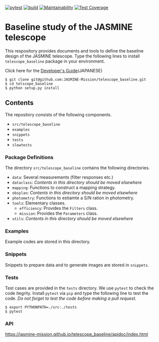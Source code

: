 [![pytest](https://github.com/JASMINE-Mission/telescope_baseline/actions/workflows/pytest.yml/badge.svg?branch=develop)](https://JASMINE-Mission.github.io/telescope_baseline/test_report/index.html)
[![build](https://github.com/JASMINE-Mission/telescope_baseline/actions/workflows/build.yml/badge.svg?branch=develop)](https://github.com/JASMINE-Mission/telescope_baseline/actions/workflows/build.yml)
[![Maintainability](https://api.codeclimate.com/v1/badges/e0f6c93692302fabba92/maintainability)](https://codeclimate.com/github/JASMINE-Mission/telescope_baseline/maintainability)
[![Test Coverage](https://api.codeclimate.com/v1/badges/e0f6c93692302fabba92/test_coverage)](https://codeclimate.com/github/JASMINE-Mission/telescope_baseline/test_coverage)

# Baseline study of the JASMINE telescope

This respository provides documents and tools to define the baseline design of the JASMINE telescope. Type the following lines to install `telescope_baseline` package in your environment.

Click here for the [Developer's Guide](README_dev.md)(JAPANESE)

``` console
$ git clone git@github.com:JASMINE-Mission/telescope_baseline.git
$ cd telscope_baseline
$ python setup.py install
```


## Contents
The repository consists of the following components.

- `src/telescope_baseline`
- `examples`
- `snippets`
- `tests`
- `slowtests`


### Package Definitions
The directory `src/telescope_baseline` contains the following directories.

- `data`: Several measurements (filter responses etc.)
- `dataclass`: _Contents in this directory should be moved elsewhere_
- `mapping`: Functions to construct a mapping strategy.
- `obsplan`: _Contents in this directory should be moved elsewhere_
- `photometry`: Functions to estiamte a S/N ration in photometry.
- `tools`: Elementary classes.
    - `efficiency`: Provides the `Filters` class.
    - `mission`: Provides the `Parameters` class.
- `utils`: _Contents in this directory should be moved elsewhere_


### Examples
Example codes are stored in this directory.


### Snippets
Snippets to prepare data and to generate images are stored in `snippets`.


### Tests
Test cases are provided in the `tests` directory. We use `pytest` to check the code itegrity. Install `pytest` via `pip` and type the following line to test the code. _Do not forget to test the code before making a pull request._

``` console
$ export PYTHONPATH=./src:./tests
$ pytest
```

### API

https://jasmine-mission.github.io/telescope_baseline/apidoc/index.html